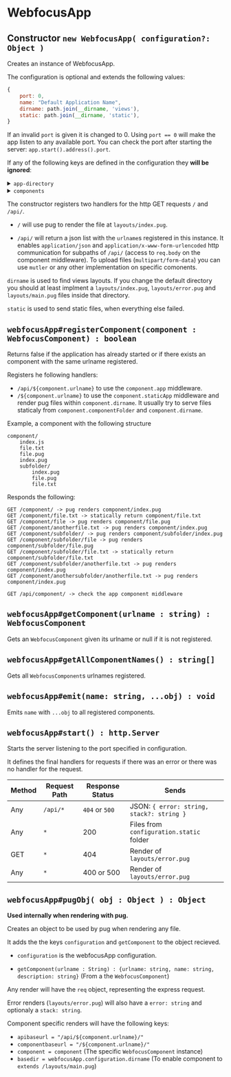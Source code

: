 # WebfocusApp

## Constructor `new WebfocusApp( configuration?: Object )`

Creates an instance of WebfocusApp.

The configuration is optional and extends the following values:

```javascript
{
    port: 0, 
    name: "Default Application Name",
    dirname: path.join(__dirname, 'views'),
    static: path.join(__dirname, 'static'),
}
```

If an invalid `port` is given it is changed to 0.
Using `port == 0` will make the app listen to any available port. You can check the port after starting the server: `app.start().address().port`.

If any of the following keys are defined in the configuration they **will be ignored**:

<details>
  <summary><code>app-directory</code></summary>

   Will contain the path to a folder created (with the help of [appdata-path](https://www.npmjs.com/package/appdata-path)) `${require('appdata-path')('webfocus-app')}/${configuration.name}/`.
</details>

<details>
  <summary><code>components</code></summary>

  Will contain the `urlname`s of components registered in this instance. 
</details>

The constructor registers two handlers for the http GET requests `/` and `/api/`.

 - `/` will use pug to render the file at `layouts/index.pug`.

 - `/api/` will return a json list with the `urlname`s registered in this instance.
 It enables `application/json` and `application/x-www-form-urlencoded` http communication for subpaths of `/api/` (access to `req.body` on the component middleware).
 To upload files (`multipart/form-data`) you can use `mutler` or any other implementation on specific comonents.

`dirname` is used to find views layouts. If you change the default directory you should at least implment a `layouts/index.pug`, `layouts/error.pug` and `layouts/main.pug` files inside that directory.

`static` is used to send static files, when everything else failed.

 ## `webfocusApp#registerComponent(component : WebfocusComponent) : boolean`

 Returns false if the application has already started or if there exists an component with the same urlname registered.

 Registers he following handlers:

  - `/api/${component.urlname}` to use the `component.app` middleware.
  - `/${component.urlname}` to use the `component.staticApp` middleware and render pug files within `component.dirname`. It usually try to serve files staticaly from `component.componentFolder` and `component.dirname`.

Example, a component with the following structure

```
component/
    index.js
    file.txt
    file.pug
    index.pug
    subfolder/
        index.pug
        file.pug
        file.txt
```

Responds the following:

```
GET /component/ -> pug renders component/index.pug
GET /component/file.txt -> statically return component/file.txt
GET /component/file -> pug renders component/file.pug
GET /component/anotherfile.txt -> pug renders component/index.pug
GET /component/subfolder/ -> pug renders component/subfolder/index.pug
GET /component/subfolder/file -> pug renders component/subfolder/file.pug
GET /component/subfolder/file.txt -> statically return component/subfolder/file.txt
GET /component/subfolder/anotherfile.txt -> pug renders component/index.pug
GET /component/anothersubfolder/anotherfile.txt -> pug renders component/index.pug

GET /api/component/ -> check the app component middleware 
```

## `webfocusApp#getComponent(urlname : string) : WebfocusComponent`

Gets an `WebfocusComponent` given its urlname or null if it is not registered.

## `webfocusApp#getAllComponentNames() : string[]`

Gets all `WebfocusComponent`s urlnames registered.

## `webfocusApp#emit(name: string, ...obj) : void`

Emits `name` with `...obj` to all registered components.


## `webfocusApp#start() : http.Server`

Starts the server listening to the port specified in configuration.

It defines the final handlers for requests if there was an error or there was no handler for the request.

Method | Request Path | Response Status |  Sends
--- | --- | --- | ---
Any | `/api/*` | `404` or `500` | JSON: `{ error: string, stack?: string }`
Any | `*` | 200 | Files from `configuration.static` folder
GET | `*` | 404 | Render of `layouts/error.pug`
Any | `*` | 400 or 500 | Render of `layouts/error.pug`

## `webfocusApp#pugObj( obj : Object ) : Object`

**Used internally when rendering with pug.**

Creates an object to be used by pug when rendering any file.

It adds the the keys `configuration` and `getComponent` to the object recieved.

 - `configuration` is the webfocusApp configuration.

 - `getComponent(urlname : String) : {urlname: string, name: string, description: string}` (From a the `WebfocusComponent`)

Any render will have the `req` object, representing the express request. 

Error renders (`layouts/error.pug`) will also have a `error: string` and optionaly a `stack: string`.

Component specific renders will have the following keys:
 
 - `apibaseurl = "/api/${component.urlname}/"`
 - `componentbaseurl = "/${component.urlname}/"`
 - `component = component` (The specific `WebfocusComponent` instance)
 - `basedir = webfocusApp.configuration.dirname` (To enable component to `extends /layouts/main.pug`)
